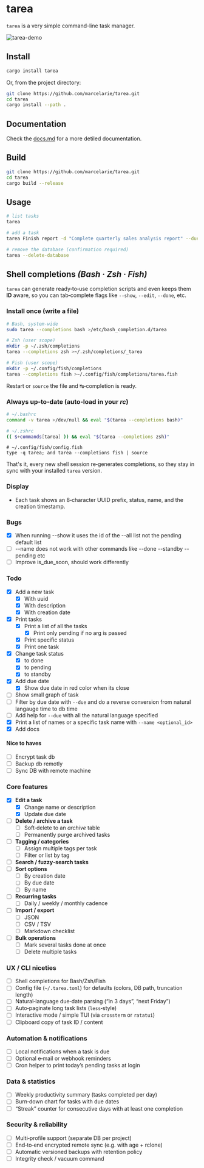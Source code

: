 # tarea

`tarea` is a very simple command-line task manager.

![tarea-demo](https://github.com/user-attachments/assets/49460c13-6da4-4b21-90c8-1ab1c4f5981c)

## Install

```bash
cargo install tarea
```

Or, from the project directory:

```bash
git clone https://github.com/marcelarie/tarea.git
cd tarea
cargo install --path .
```

## Documentation

Check the [docs.md](/docs.md) for a more detiled documentation.

## Build

```bash
git clone https://github.com/marcelarie/tarea.git
cd tarea
cargo build --release
```

## Usage

```bash
# list tasks
tarea

# add a task
tarea Finish report -d "Complete quarterly sales analysis report" --due tomorrow

# remove the database (confirmation required)
tarea --delete-database
```

## Shell completions _(Bash · Zsh · Fish)_

`tarea` can generate ready‑to‑use completion scripts and even keeps them
**ID** aware, so you can tab‑complete flags like `--show`, `--edit`, `--done`,
etc.

### Install once (write a file)

```bash
# Bash, system‑wide
sudo tarea --completions bash >/etc/bash_completion.d/tarea

# Zsh (user scope)
mkdir -p ~/.zsh/completions
tarea --completions zsh >~/.zsh/completions/_tarea

# Fish (user scope)
mkdir -p ~/.config/fish/completions
tarea --completions fish >~/.config/fish/completions/tarea.fish
```

Restart or `source` the file and ↹‑completion is ready.

### Always up‑to‑date (auto‑load in your _rc_)

```bash
# ~/.bashrc
command -v tarea >/dev/null && eval "$(tarea --completions bash)"
```

```zsh
# ~/.zshrc
(( $+commands[tarea] )) && eval "$(tarea --completions zsh)"
```

```fish
# ~/.config/fish/config.fish
type -q tarea; and tarea --completions fish | source
```

That's it, every new shell session re‑generates completions, so they stay in sync
with your installed `tarea` version.

### Display

- Each task shows an 8‑character UUID prefix, status, name, and the creation timestamp.

### Bugs

- [x] When running --show it uses the id of the --all list not the pending default list
- [ ] --name does not work with other commands like --done --standby --pending etc
- [ ] Improve is_due_soon, should work differently

### Todo

- [x] Add a new task
  - [x] With uuid
  - [x] With description
  - [x] With creation date
- [x] Print tasks
  - [x] Print a list of all the tasks
    - [x] Print only pending if no arg is passed
  - [x] Print specific status
  - [x] Print one task
- [x] Change task status
  - [x] to done
  - [x] to pending
  - [x] to standby
- [x] Add due date
  - [x] Show due date in red color when its close
- [ ] Show small graph of task
- [ ] Filter by due date with `--due` and do a reverse conversion from natural
      langauge time to db time
- [ ] Add help for `--due` with all the natural language specified
- [x] Print a list of names or a specific task name with `--name <optional_id>`
- [x] Add docs

#### Nice to haves

- [ ] Encrypt task db
- [ ] Backup db remotly
- [ ] Sync DB with remote machine

### Core features

- [x] **Edit a task**
  - [x] Change name or description
  - [x] Update due date
- [ ] **Delete / archive a task**
  - [ ] Soft‑delete to an _archive_ table
  - [ ] Permanently purge archived tasks
- [ ] **Tagging / categories**
  - [ ] Assign multiple tags per task
  - [ ] Filter or list by tag
- [ ] **Search / fuzzy‑search tasks**
- [ ] **Sort options**
  - [ ] By creation date
  - [ ] By due date
  - [ ] By name
- [ ] **Recurring tasks**
  - [ ] Daily / weekly / monthly cadence
- [ ] **Import / export**
  - [ ] JSON
  - [ ] CSV / TSV
  - [ ] Markdown checklist
- [ ] **Bulk operations**
  - [ ] Mark several tasks done at once
  - [ ] Delete multiple tasks

### UX / CLI niceties

- [ ] Shell completions for Bash/Zsh/Fish
- [ ] Config file (`~/.tarea.toml`) for defaults (colors, DB path, truncation length)
- [ ] Natural‑language due‑date parsing (“in 3 days”, “next Friday”)
- [ ] Auto‑paginate long task lists (`less`‑style)
- [ ] Interactive mode / simple TUI (via `crossterm` or `ratatui`)
- [ ] Clipboard copy of task ID / content

### Automation & notifications

- [ ] Local notifications when a task is due
- [ ] Optional e‑mail or webhook reminders
- [ ] Cron helper to print today’s pending tasks at login

### Data & statistics

- [ ] Weekly productivity summary (tasks completed per day)
- [ ] Burn‑down chart for tasks with due dates
- [ ] “Streak” counter for consecutive days with at least one completion

### Security & reliability

- [ ] Multi‑profile support (separate DB per project)
- [ ] End‑to‑end encrypted remote sync (e.g. with age + rclone)
- [ ] Automatic versioned backups with retention policy
- [ ] Integrity check / vacuum command
